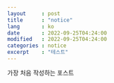 ```yaml
---
layout     : post
title      : "notice"
lang       : ko
date       : 2022-09-25T04:24:00
modified   : 2022-09-25T04:24:00
categories : notice
excerpt    : "테스트"
---
```



가장 처음 작성하는 포스트
